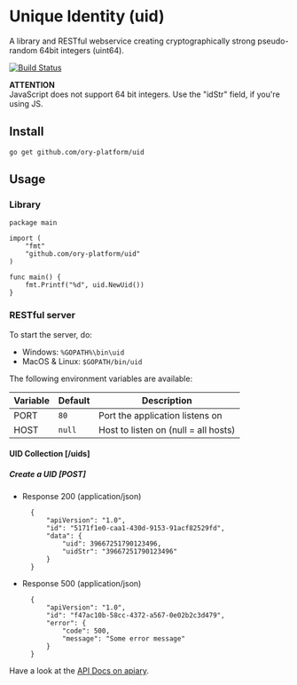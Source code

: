 # Unique Identity (uid)

A library and RESTful webservice creating cryptographically strong pseudo-random 64bit integers (uint64).

[![Build Status](https://travis-ci.org/ory-platform/uid.svg?branch=master)](https://travis-ci.org/ory-platform/uid)

**ATTENTION**  
JavaScript does not support 64 bit integers. Use the "idStr" field, if you're using JS.

## Install

```
go get github.com/ory-platform/uid
```
## Usage

### Library

```
package main

import (
    "fmt"
    "github.com/ory-platform/uid"
)

func main() {
    fmt.Printf("%d", uid.NewUid())
}
```

### RESTful server

To start the server, do:
* Windows: `%GOPATH%\bin\uid`
* MacOS & Linux: `$GOPATH/bin/uid`

The following environment variables are available:

| Variable             | Default                           | Description                          |
| -------------------- | --------------------------------- | ------------------------------------ |
| PORT                 | `80`                              | Port the application listens on      |
| HOST                 | `null`                            | Host to listen on (null = all hosts) |


#### UID Collection [/uids]

##### Create a UID [POST]
+ Response 200 (application/json)

        {
            "apiVersion": "1.0",
            "id": "5171f1e0-caa1-430d-9153-91acf82529fd",
            "data": {
                "uid": 39667251790123496,
                "uidStr": "39667251790123496"
            }
        }
        
+ Response 500 (application/json)
        
        {
            "apiVersion": "1.0",
            "id": "f47ac10b-58cc-4372-a567-0e02b2c3d479",
            "error": {
                "code": 500,
                "message": "Some error message"
            }
        }

Have a look at the [API Docs on apiary](http://docs.oryplatformuidserver.apiary.io/).
